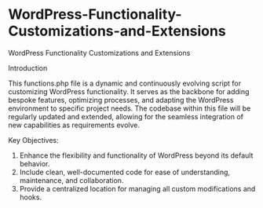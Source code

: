 # WordPress-Functionality-Customizations-and-Extensions
WordPress Functionality Customizations and Extensions
 
 Introduction
   
   This functions.php file is a dynamic and continuously evolving script for customizing WordPress functionality.
   It serves as the backbone for adding bespoke features, optimizing processes, and adapting the WordPress environment
   to specific project needs. The codebase within this file will be regularly updated and extended, allowing for the
   seamless integration of new capabilities as requirements evolve.
  
   Key Objectives:
  1. Enhance the flexibility and functionality of WordPress beyond its default behavior.
  2. Include clean, well-documented code for ease of understanding, maintenance, and collaboration.
  3. Provide a centralized location for managing all custom modifications and hooks.
 
